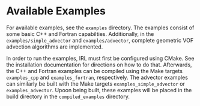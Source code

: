 Available Examples
===================================

For available examples, see the `examples` directory. The examples consist of some basic C++ and Fortran capabilties.
Additionally, in the `examples/simple_advector` and `examples/advector`, complete geometric VOF advection algorithms are implemented. 

In order to run the examples, IRL must first be configured using CMake. See the installation documentation for directions on how to do that. 
Afterwards, the C++ and Fortran examples can be compiled using the Make targets `examples_cpp` and `examples_fortran`, respectively.
The advector examples can similarly be built with the Make targets `examples_simple_advector` or `examples_advector`.
Upoon being built, these examples will be placed in the build directory in the `compiled_examples` directory.
